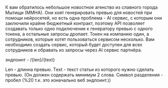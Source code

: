 К вам обратилось небольшое новостное агенство из славного города Мытищи (ММНА). Они хоят генерировать превью для новостей при помощи нейросетей, но есть одна проблема - AI сервис, с которым они заключили крайне бюджетный контракт, поэтому API позволяет создавать только одно подключение к генератору превью с одного токена, а остальные запросы дропает. Токен на компанию один, а сотрудников, которые хотят пользоваться сервисом несколько. Вам необходимо создать сервис, который будет доступен для всех сотрудников и обравать из запросы через AI сервис партнёра.

эндпоинт - /{len}/{text}

Len - длинна превью.
Тext - текст статьи из которого нужно сделать превью. (Он должен содержать минимум 2 слова. Символ разделения - пробел (%20 т.к. это изначально веб эндпоинт.))